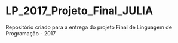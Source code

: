 # LP_2017_Projeto_Final_JULIA
Repositório criado para a entrega do projeto Final de Linguagem de Programação - 2017
